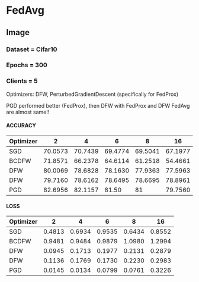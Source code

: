 # FedAvg
<h2> Image </h2>
<h3> Dataset = Cifar10 </h3>
<h3> Epochs = 300 </h3>
<h3> Clients = 5 </h3>
Optimizers: DFW, PerturbedGradientDescent (specifically for FedProx)

PGD performed better (FedProx), then DFW with FedProx and DFW FedAvg are almost same!!
<h4> ACCURACY</h4>

| Optimizer | 2 | 4 | 6 | 8 | 16 |
| --- | --- | --- | --- | --- | --- |
| SGD | 70.0573 | 70.7439 | 69.4774 | 69.5041 | 67.1977 | FedAvg |
| BCDFW | 71.8571 | 66.2378 | 64.6114 | 61.2518 | 54.4661 | FedAvg |
| DFW | 80.0069 | 78.6828 | 78.1630 | 77.9363 | 77.5963 |  FedProx |
| DFW | 79.7160 | 78.6162 | 78.6495 | 78.6695 | 78.8961 | FedProx |
| PGD | 82.6956 | 82.1157 | 81.50 | 81 | 79.7560 | FedProx |

<h4> LOSS</h4>

| Optimizer | 2 | 4 | 6 | 8 | 16 |
| --- | --- | --- | --- | --- | --- |
| SGD | 0.4813 | 0.6934 | 0.9535 | 0.6434 | 0.8552 | FedAvg  |
| BCDFW | 0.9481 | 0.9484 | 0.9879 | 1.0980 | 1.2994 | FedAvg  |
| DFW | 0.0945 | 0.1713 | 0.1977 | 0.2131 | 0.2879 | FedAvg  |
| DFW | 0.1136 | 0.1769 | 0.1730 | 0.2230 | 0.2983 | FedProx |
| PGD | 0.0145 | 0.0134 | 0.0799 | 0.0761 | 0.3226 | FedProx |


